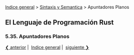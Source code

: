 [Indice general](_index.md) >
[Sintaxis y Semantica](ch05-00-syntax-and-semantics.md) > Apuntadores Planos

## El Lenguaje de Programación Rust

### 5.35. Apuntadores Planos

[❮ anterior](ch05-34-macros.md)&nbsp;|&nbsp;
[Indice general](_index.md)&nbsp;|&nbsp;
[siguiente ❯](ch05-36-unsafe.md)
